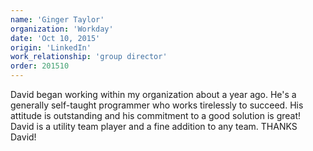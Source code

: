 ```yaml
---
name: 'Ginger Taylor'
organization: 'Workday'
date: 'Oct 10, 2015'
origin: 'LinkedIn'
work_relationship: 'group director'
order: 201510
---
```

David began working within my organization about a year ago. He's a generally self-taught programmer who works tirelessly to succeed. His attitude is outstanding and his commitment to a good solution is great! David is a utility team player and a fine addition to any team. THANKS David!